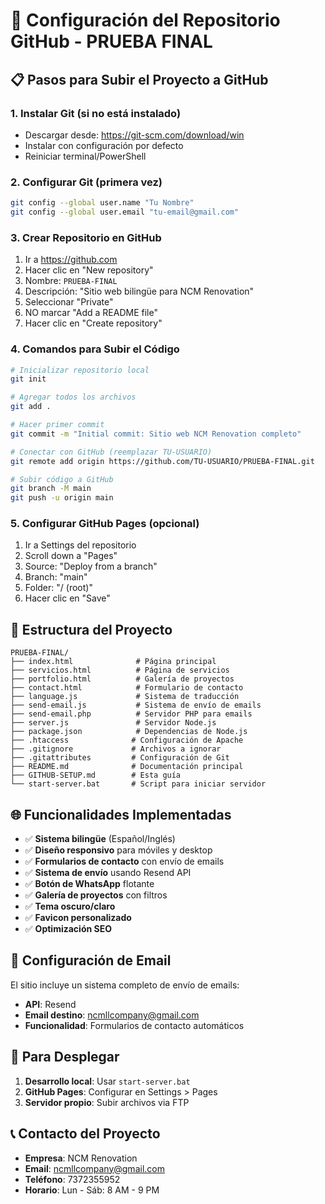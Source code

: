 # 🚀 Configuración del Repositorio GitHub - PRUEBA FINAL

## 📋 Pasos para Subir el Proyecto a GitHub

### 1. **Instalar Git** (si no está instalado)
- Descargar desde: https://git-scm.com/download/win
- Instalar con configuración por defecto
- Reiniciar terminal/PowerShell

### 2. **Configurar Git** (primera vez)
```bash
git config --global user.name "Tu Nombre"
git config --global user.email "tu-email@gmail.com"
```

### 3. **Crear Repositorio en GitHub**
1. Ir a https://github.com
2. Hacer clic en "New repository"
3. Nombre: `PRUEBA-FINAL`
4. Descripción: "Sitio web bilingüe para NCM Renovation"
5. Seleccionar "Private"
6. NO marcar "Add a README file"
7. Hacer clic en "Create repository"

### 4. **Comandos para Subir el Código**
```bash
# Inicializar repositorio local
git init

# Agregar todos los archivos
git add .

# Hacer primer commit
git commit -m "Initial commit: Sitio web NCM Renovation completo"

# Conectar con GitHub (reemplazar TU-USUARIO)
git remote add origin https://github.com/TU-USUARIO/PRUEBA-FINAL.git

# Subir código a GitHub
git branch -M main
git push -u origin main
```

### 5. **Configurar GitHub Pages** (opcional)
1. Ir a Settings del repositorio
2. Scroll down a "Pages"
3. Source: "Deploy from a branch"
4. Branch: "main"
5. Folder: "/ (root)"
6. Hacer clic en "Save"

## 📁 **Estructura del Proyecto**

```
PRUEBA-FINAL/
├── index.html              # Página principal
├── servicios.html          # Página de servicios
├── portfolio.html          # Galería de proyectos
├── contact.html            # Formulario de contacto
├── language.js             # Sistema de traducción
├── send-email.js           # Sistema de envío de emails
├── send-email.php          # Servidor PHP para emails
├── server.js               # Servidor Node.js
├── package.json            # Dependencias de Node.js
├── .htaccess              # Configuración de Apache
├── .gitignore             # Archivos a ignorar
├── .gitattributes         # Configuración de Git
├── README.md              # Documentación principal
├── GITHUB-SETUP.md        # Esta guía
└── start-server.bat       # Script para iniciar servidor
```

## 🌐 **Funcionalidades Implementadas**

- ✅ **Sistema bilingüe** (Español/Inglés)
- ✅ **Diseño responsivo** para móviles y desktop
- ✅ **Formularios de contacto** con envío de emails
- ✅ **Sistema de envío** usando Resend API
- ✅ **Botón de WhatsApp** flotante
- ✅ **Galería de proyectos** con filtros
- ✅ **Tema oscuro/claro**
- ✅ **Favicon personalizado**
- ✅ **Optimización SEO**

## 📧 **Configuración de Email**

El sitio incluye un sistema completo de envío de emails:
- **API**: Resend
- **Email destino**: ncmllcompany@gmail.com
- **Funcionalidad**: Formularios de contacto automáticos

## 🚀 **Para Desplegar**

1. **Desarrollo local**: Usar `start-server.bat`
2. **GitHub Pages**: Configurar en Settings > Pages
3. **Servidor propio**: Subir archivos via FTP

## 📞 **Contacto del Proyecto**

- **Empresa**: NCM Renovation
- **Email**: ncmllcompany@gmail.com
- **Teléfono**: 7372355952
- **Horario**: Lun - Sáb: 8 AM - 9 PM

